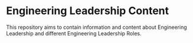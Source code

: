 # Engineering Leadership Content
This repository aims to contain information and content about Engineering Leadership and different Engineering Leadership Roles. 
